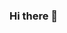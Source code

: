 ### Hi there 👋

<!--
**yaniolivera/yaniolivera** is a ✨ _special_ ✨ repository because its `README.md` (this file) appears on your GitHub profile.

Here are some ideas to get you started:

- 🔭 I’m currently working on ...developing my skills in UX - UI Design
- 🌱 I’m currently learning ...use of Figma, Scrum Methodology.
- 📫 How to reach me: Linkein (https://www.linkedin.com/feed/)
-->
